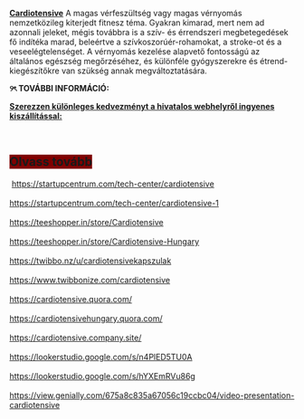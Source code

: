 <p><a href="https://www.healthnutra.org/hu/cardiotensive/"><strong>Cardiotensive</strong></a> <span style="font-weight: 400;">A magas v&eacute;rfesz&uuml;lts&eacute;g vagy magas v&eacute;rnyom&aacute;s nemzetk&ouml;zileg kiterjedt fitnesz t&eacute;ma. Gyakran kimarad, mert nem ad azonnali jeleket, m&eacute;gis tov&aacute;bbra is a sz&iacute;v- &eacute;s &eacute;rrendszeri megbeteged&eacute;sek fő ind&iacute;t&eacute;ka marad, bele&eacute;rtve a sz&iacute;vkoszor&uacute;&eacute;r-rohamokat, a stroke-ot &eacute;s a veseel&eacute;gtelens&eacute;get. A v&eacute;rnyom&aacute;s kezel&eacute;se alapvető fontoss&aacute;g&uacute; az &aacute;ltal&aacute;nos eg&eacute;szs&eacute;g megőrz&eacute;s&eacute;hez, &eacute;s k&uuml;l&ouml;nf&eacute;le gy&oacute;gyszerekre &eacute;s &eacute;trend-kieg&eacute;sz&iacute;tőkre van sz&uuml;ks&eacute;g annak megv&aacute;ltoztat&aacute;s&aacute;ra.</span></p>
<p><strong>୨ৎ TOV&Aacute;BBI INFORM&Aacute;CI&Oacute;:&nbsp;</strong></p>
<p><a href="https://www.healthnutra.org/hu/cardiotensive/"><strong>Szerezzen k&uuml;l&ouml;nleges kedvezm&eacute;nyt a hivatalos webhelyről ingyenes kisz&aacute;ll&iacute;t&aacute;ssal:</strong></a></p>
<p>&nbsp;</p>
<div id="tw-target-text-container" class="tw-ta-container F0azHf tw-nfl" tabindex="0">
<h2 id="tw-target-text" class="tw-data-text tw-text-large tw-ta" dir="ltr" data-placeholder="Translation" data-ved="2ahUKEwi34Lm-46GKAxVGFVkFHSj7AJwQ3ewLegQICRAU"><span style="background-color: #800000;"><strong><span class="Y2IQFc" lang="hu">Olvass tov&aacute;bb</span></strong></span></h2>
</div>
<div id="tw-target-rmn-container" class="tw-target-rmn tw-ta-container F0azHf tw-nfl" tabindex="0">&nbsp;<a href="https://startupcentrum.com/tech-center/cardiotensive">https://startupcentrum.com/tech-center/cardiotensive</a></div>
<div class="tw-target-rmn tw-ta-container F0azHf tw-nfl" tabindex="0"><br /><a href="https://startupcentrum.com/tech-center/cardiotensive-1">https://startupcentrum.com/tech-center/cardiotensive-1</a></div>
<div class="tw-target-rmn tw-ta-container F0azHf tw-nfl" tabindex="0"><br /><a href="https://teeshopper.in/store/Cardiotensive">https://teeshopper.in/store/Cardiotensive</a></div>
<div class="tw-target-rmn tw-ta-container F0azHf tw-nfl" tabindex="0"><br /><a href="https://teeshopper.in/store/Cardiotensive-Hungary">https://teeshopper.in/store/Cardiotensive-Hungary</a></div>
<div class="tw-target-rmn tw-ta-container F0azHf tw-nfl" tabindex="0"><br /><a href="https://twibbo.nz/u/cardiotensivekapszulak">https://twibbo.nz/u/cardiotensivekapszulak</a></div>
<div class="tw-target-rmn tw-ta-container F0azHf tw-nfl" tabindex="0"><br /><a href="https://www.twibbonize.com/cardiotensive">https://www.twibbonize.com/cardiotensive</a></div>
<div class="tw-target-rmn tw-ta-container F0azHf tw-nfl" tabindex="0"><br /><a href="https://cardiotensive.quora.com/">https://cardiotensive.quora.com/</a></div>
<div class="tw-target-rmn tw-ta-container F0azHf tw-nfl" tabindex="0"><br /><a href="https://cardiotensivehungary.quora.com/">https://cardiotensivehungary.quora.com/</a></div>
<div class="tw-target-rmn tw-ta-container F0azHf tw-nfl" tabindex="0"><br /><a href="https://cardiotensive.company.site/">https://cardiotensive.company.site/</a></div>
<div class="tw-target-rmn tw-ta-container F0azHf tw-nfl" tabindex="0"><br /><a href="https://lookerstudio.google.com/s/n4PlED5TU0A">https://lookerstudio.google.com/s/n4PlED5TU0A</a></div>
<div class="tw-target-rmn tw-ta-container F0azHf tw-nfl" tabindex="0"><br /><a href="https://lookerstudio.google.com/s/hYXEmRVu86g">https://lookerstudio.google.com/s/hYXEmRVu86g</a></div>
<div class="tw-target-rmn tw-ta-container F0azHf tw-nfl" tabindex="0"><br /><a href="https://view.genially.com/675a8c835a67056c19ccbc04/video-presentation-cardiotensive">https://view.genially.com/675a8c835a67056c19ccbc04/video-presentation-cardiotensive</a></div>
<div class="tw-target-rmn tw-ta-container F0azHf tw-nfl" tabindex="0">&nbsp;</div>
